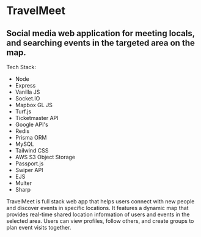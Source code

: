 # TravelMeet
## Social media web application for meeting locals, and searching events in the targeted area on the map.
Tech Stack: 
- Node
- Express
- Vanilla JS
- Socket.IO
- Mapbox GL JS
- Turf.js
- Ticketmaster API
- Google API's
- Redis
- Prisma ORM
- MySQL
- Tailwind CSS
- AWS S3 Object Storage
- Passport.js
- Swiper API
- EJS
- Multer
- Sharp

TravelMeet is full stack web app that helps users connect with new people and discover events in specific locations. It features a dynamic map that provides real-time shared location information of users and events in the selected area. Users can view profiles, follow others, and create groups to plan event visits together.
